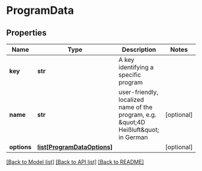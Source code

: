 # ProgramData

## Properties
Name | Type | Description | Notes
------------ | ------------- | ------------- | -------------
**key** | **str** | A key identifying a specific program  | 
**name** | **str** | user-friendly, localized name of the program, e.g. \&quot;4D Heißluft\&quot; in German | [optional] 
**options** | [**list[ProgramDataOptions]**](ProgramDataOptions.md) |  | [optional] 

[[Back to Model list]](../README.md#documentation-for-models) [[Back to API list]](../README.md#documentation-for-api-endpoints) [[Back to README]](../README.md)



